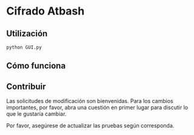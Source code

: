 # Cifrado Atbash


## Utilización
```shell
python GUI.py
```

## Cómo funciona

## Contribuir
Las solicitudes de modificación son bienvenidas. Para los cambios importantes, por favor, abra una cuestión en primer lugar para discutir lo que le gustaría cambiar.

Por favor, asegúrese de actualizar las pruebas según corresponda.